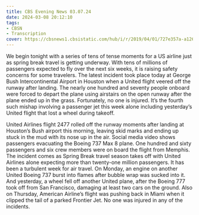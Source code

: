 ```yaml
---
title: CBS Evening News 03.07.24
date: 2024-03-08 20:12:10
tags:
- CBSN
- Transcription
cover: https://cbsnews1.cbsistatic.com/hub/i/r/2019/04/01/727e357a-a126-4138-a2c5-4d3222669d57/thumbnail/640x360/3ff2761028dc5c65cc4f07acd54bcd5c/cbsn2-logo-1920x1080.jpg
---
```

We begin tonight with a series of tens of tense moments for a US airline just as spring break travel is getting underway. With tens of millions of passengers expected to fly over the next six weeks, it is raising safety concerns for some travelers. The latest incident took place today at George Bush Intercontinental Airport in Houston when a United flight veered off the runway after landing. The nearly one hundred and seventy people onboard were forced to depart the plane using airstairs on the open runway after the plane ended up in the grass. Fortunately, no one is injured. It’s the fourth such mishap involving a passenger jet this week alone including yesterday’s United flight that lost a wheel during takeoff. 

United Airlines flight 2477 rolled off the runway moments after landing at Houston’s Bush airport this morning, leaving skid marks and ending up stuck in the mud with its nose up in the air. Social media video shows passengers evacuating the Boeing 737 Max 8 plane. One hundred and sixty passengers and six crew members were on board the flight from Memphis. The incident comes as Spring Break travel season takes off with United Airlines alone expecting more than twenty-one million passengers. It has been a turbulent week for air travel. On Monday, an engine on another United Boeing 737 burst into flames after bubble wrap was sucked into it. And yesterday, a wheel fell off another United plane, after the Boeing 777 took off from San Francisco, damaging at least two cars on the ground. Also on Thursday, American Airline’s flight was pushing back in Miami when it clipped the tail of a parked Frontier Jet. No one was injured in any of the incidents. 
